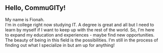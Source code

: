 ## Hello, CommuGITy!
My name is Fionah.<br>
I'm in college right now studying IT. A degree is great and all but I need to learn by myself if I want to keep up with the rest of the world. So, I'm here to expand my education and experiences - maybe find new opportunities. The beauty of being in this field is the possibilities. I'm still in the process of finding out what I specialize in but am up for anything!

<!--
**prionarie/prionarie** is a ✨ _special_ ✨ repository because its `README.md` (this file) appears on your GitHub profile.

Here are some ideas to get you started:

- 🔭 I’m currently working on ...
- 🌱 I’m currently learning ...
- 👯 I’m looking to collaborate on ...
- 🤔 I’m looking for help with ...
- 💬 Ask me about ...
- 📫 How to reach me: ...
- 😄 Pronouns: ...
- ⚡ Fun fact: ...
-->
